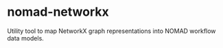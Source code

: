 # nomad-networkx
Utility tool to map NetworkX graph representations into NOMAD workflow data models.
